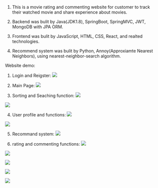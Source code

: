 1. This is a movie rating and commenting website for customer to track their watched movie and share experience about movies.

2. Backend was bulit by Java(JDK1.8), SpringBoot, SpringMVC, JWT, MongoDB with JPA ORM.

3. Frontend was bulit by JavaScript, HTML, CSS, React, and realted technologies.

4. Recommend system was bulit by Python, Annoy(Approxiamte Nearest Neighbors), using nearest-neighbor-search algorithm.

Website demo:
  1. Login and Reigster:
![](demo/login.jpg)


  2. Main Page:
![](demo/Main.jpg)


  3. Sorting and Seaching function:
![](demo/sorting.jpg)

![](demo/search.jpg)

  4. User profile and functions:
![](demo/User_wishlist.jpg)

![](demo/User_profile.jpg)


  5. Recommand system:
![](demo/recommand.jpg)


  6. rating and commenting functions:
![](demo/rating.jpg)

![](demo/comment1.jpg)

![](demo/comment2.jpg)

![](demo/comment3.jpg)

![](demo/pagination.jpg)





